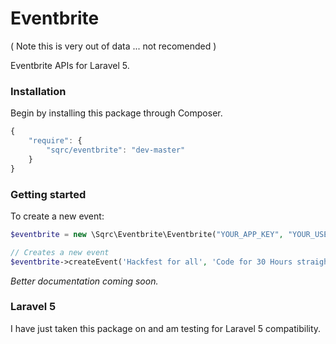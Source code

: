 # Eventbrite
( Note this is very out of data ... not recomended )

Eventbrite APIs for Laravel 5.

### Installation

Begin by installing this package through Composer.

```js
{
    "require": {
        "sqrc/eventbrite": "dev-master"
    }
}
```

### Getting started

To create a new event:
```php
$eventbrite = new \Sqrc\Eventbrite\Eventbrite("YOUR_APP_KEY", "YOUR_USER_KEY");

// Creates a new event
$eventbrite->createEvent('Hackfest for all', 'Code for 30 Hours straight.', $startDate, $endDate, $timezone, $details);
```

*Better documentation coming soon.*

### Laravel 5

I have just taken this package on and am testing for Laravel 5 compatibility.
